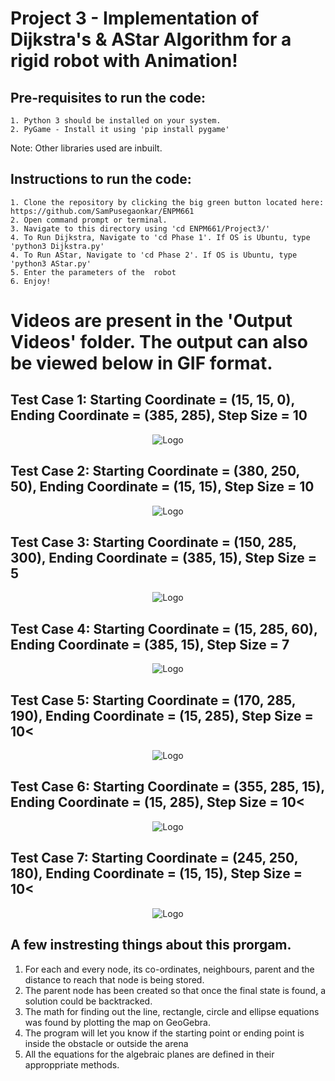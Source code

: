 <h1>Project 3 - Implementation of Dijkstra's & AStar Algorithm for a rigid robot with Animation!</h1>

  <h2>Pre-requisites to run the code:</h2>

    1. Python 3 should be installed on your system.
    2. PyGame - Install it using 'pip install pygame'

Note:  Other libraries used are inbuilt.</br>

  <h2>Instructions to run the code:</h2>
  
    1. Clone the repository by clicking the big green button located here: https://github.com/SamPusegaonkar/ENPM661
    2. Open command prompt or terminal.
    3. Navigate to this directory using 'cd ENPM661/Project3/'
    4. To Run Dijkstra, Navigate to 'cd Phase 1'. If OS is Ubuntu, type 'python3 Dijkstra.py'
    4. To Run AStar, Navigate to 'cd Phase 2'. If OS is Ubuntu, type 'python3 AStar.py'
    5. Enter the parameters of the  robot
    6. Enjoy!


<h1>Videos are present in the 'Output Videos' folder. The output can also be viewed below in GIF format.</h2>

<h2> Test Case 1: Starting Coordinate = (15, 15, 0), Ending Coordinate = (385, 285), Step Size = 10 </h2>

<p align="center">
  <img src="https://user-images.githubusercontent.com/12711480/113526317-9f42a280-9587-11eb-8a1a-7a41fb66f769.gif" alt="Logo"/>
</p>
<h2> Test Case 2: Starting Coordinate = (380, 250, 50), Ending Coordinate = (15, 15), Step Size = 10 </h2>

<p align="center">
  <img src="https://user-images.githubusercontent.com/12711480/113526321-a10c6600-9587-11eb-9355-6a076e05deda.gif" alt="Logo"/>
</p>

<h2> Test Case 3: Starting Coordinate = (150, 285, 300), Ending Coordinate = (385, 15), Step Size = 5 </h2>

<p align="center">
  
  <img src="https://user-images.githubusercontent.com/12711480/113526340-b2ee0900-9587-11eb-829e-3b46b1c54de0.gif" alt="Logo"/>
</p>

<h2> Test Case 4: Starting Coordinate = (15, 285, 60), Ending Coordinate = (385, 15), Step Size = 7</h2>

<p align="center">
  <img src="https://user-images.githubusercontent.com/12711480/113526323-a36ec000-9587-11eb-822a-cc8be7bcae61.gif" alt="Logo"/>
</p>

<h2> Test Case 5: Starting Coordinate = (170, 285, 190), Ending Coordinate = (15, 285), Step Size = 10<</h2>

<p align="center">
  <img src="https://user-images.githubusercontent.com/12711480/113526837-82a76a00-9589-11eb-8f7e-e11b5eef473b.gif" alt="Logo"/>
</p>

<h2> Test Case 6: Starting Coordinate = (355, 285, 15), Ending Coordinate = (15, 285), Step Size = 10<</h2>

<p align="center">
  <img src="https://user-images.githubusercontent.com/12711480/113526790-58ee4300-9589-11eb-8071-2a7ebe1989a4.gif" alt="Logo"/>
</p>

<h2> Test Case 7: Starting Coordinate = (245, 250, 180), Ending Coordinate = (15, 15), Step Size = 10<</h2>

<p align="center">
  <img src="https://user-images.githubusercontent.com/12711480/113526468-2b54ca00-9588-11eb-8b31-99febe575231.gif" alt="Logo"/>
</p>

## A few instresting things about this prorgam.
  1. For each and every node, its co-ordinates, neighbours, parent and the distance to reach that node is being stored.
  2. The parent node has been created so that once the final state is found, a solution could be backtracked.
  3. The math for finding out the line, rectangle, circle and ellipse equations was found by plotting the map on GeoGebra.
  4. The program will let you know if the starting point or ending point is inside the obstacle or outside the arena
  5. All the equations for the algebraic planes are defined in their approppriate methods.